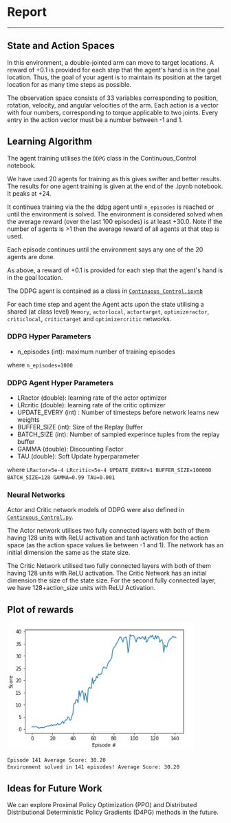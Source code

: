 # Report
---

## State and Action Spaces
In this environment, a double-jointed arm can move to target locations. A reward of +0.1 is provided for each step that the agent's hand is in the goal location. Thus, the goal of your agent is to maintain its position at the target location for as many time steps as possible.

The observation space consists of 33 variables corresponding to position, rotation, velocity, and angular velocities of the arm. Each action is a vector with four numbers, corresponding to torque applicable to two joints. Every entry in the action vector must be a number between -1 and 1.

## Learning Algorithm

The agent training utilises the `DDPG` class in the Continuous_Control notebook.

We have used 20 agents for training as this gives swifter and better results. The results for one agent training is given at the end of the .ipynb notebook. It peaks at +24.

It continues training via the the ddpg agent until `n_episodes` is reached or until the environment is solved. The  environment is considered solved when the average reward (over the last 100 episodes) is at least +30.0. Note if the number of agents is >1 then the average reward of all agents at that step is used.

Each episode continues until the environment says any one of the 20 agents are done.

As above, a reward of +0.1 is provided for each step that the agent's hand is in the goal location.

The DDPG agent is contained as a class in [`Continuous_Control.ipynb`](https://github.com/blackrosedragon2/ReacherEnvironmentDL/blob/master/DDPG_Continuous_Control.ipynb)

For each time step and agent the Agent acts upon the state utilising a shared (at class level) `Memory`, `actorlocal`, `actortarget`, `optimizeractor`, `criticlocal`, `critictarget` and `optimizercritic` networks.
 

### DDPG Hyper Parameters
- n_episodes (int): maximum number of training episodes

where
`n_episodes=1000`


### DDPG Agent Hyper Parameters

- LRactor (double): learning rate of the actor optimizer
- LRcritic (double): learning rate of the critic optimizer
- UPDATE_EVERY (int) : Number of timesteps before network learns new weights
- BUFFER_SIZE (int): Size of the Replay Buffer 
- BATCH_SIZE (int): Number of sampled experince tuples from the replay buffer
- GAMMA (double): Discounting Factor
- TAU (double): Soft Update hyperparameter

where 
`LRactor=5e-4
LRcritic=5e-4
UPDATE_EVERY=1
BUFFER_SIZE=100000
BATCH_SIZE=128
GAMMA=0.99
TAU=0.001`

### Neural Networks

Actor and Critic network models of DDPG were also defined in [`Continuous_Control.py`](https://github.com/abheesht17/Reacher-Udacity-Deep-Reinforcement-Learning/blob/master/Continuous_Control.ipynb).

The Actor network utilises two fully connected layers with both of them having 128 units with ReLU activation and tanh activation for the action space (as the action space values lie between -1 and 1). The network has an initial dimension the same as the state size.

The Critic Network utilised two fully connected layers with both of them having 128 units with ReLU activation. The Critic Network has  an initial dimension the size of the state size. For the second fully connected layer, we have 128+action_size units with ReLU Activation.

## Plot of rewards
![Reward Plot](https://github.com/abheesht17/Reacher-Udacity-Deep-Reinforcement-Learning/blob/master/media/graph.PNG)

```
Episode 141	Average Score: 30.20
Environment solved in 141 episodes!	Average Score: 30.20
```

## Ideas for Future Work

We can explore Proximal Policy Optimization (PPO) and Distributed Distributional Deterministic Policy Gradients (D4PG) methods in the future.